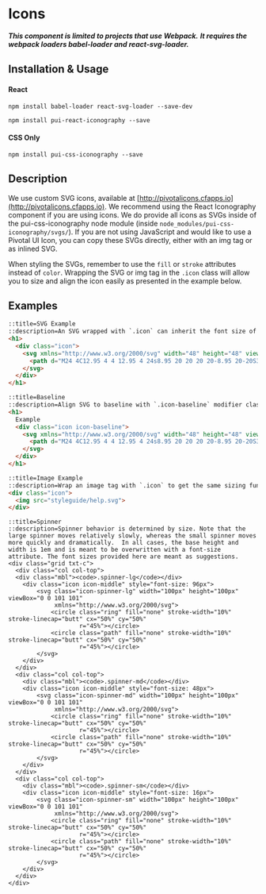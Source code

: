 # Icons

***This component is limited to projects that use Webpack.***
***It requires the webpack loaders babel-loader and react-svg-loader.***

## Installation & Usage

#### React
`npm install babel-loader react-svg-loader --save-dev`

`npm install pui-react-iconography --save`

#### CSS Only
`npm install pui-css-iconography --save`

## Description

We use custom SVG icons, available at [http://pivotalicons.cfapps.io](http://pivotalicons.cfapps.io).
We recommend using the React Iconography component if you are using icons. We do provide all icons as SVGs
inside of the pui-css-iconography node module (inside `node_modules/pui-css-iconography/svgs/`).
If you are not using JavaScript and would like to use a Pivotal UI Icon,
you can copy these SVGs directly, either with an img tag or as inlined SVG.

When styling the SVGs, remember to use the `fill` or `stroke` attributes instead of `color`.
Wrapping the SVG or img tag in the `.icon` class will allow you to size and align the icon easily as presented in the
example below.

## Examples

```html
::title=SVG Example
::description=An SVG wrapped with `.icon` can inherit the font size of the element above it, be sized by a type modifier class, or be passed a font size directly.
<h1>
  <div class="icon">
    <svg xmlns="http://www.w3.org/2000/svg" width="48" height="48" viewBox="0 0 48 48">
      <path d="M24 4C12.95 4 4 12.95 4 24s8.95 20 20 20 20-8.95 20-20S35.05 4 24 4zm2 34h-4v-4h4v4zm4.13-15.49l-1.79 1.84C26.9 25.79 26 27 26 30h-4v-1c0-2.21.9-4.21 2.34-5.66l2.49-2.52C27.55 20.1 28 19.1 28 18c0-2.21-1.79-4-4-4s-4 1.79-4 4h-4c0-4.42 3.58-8 8-8s8 3.58 8 8c0 1.76-.71 3.35-1.87 4.51z"/>
    </svg>
  </div>
</h1>

```

```html
::title=Baseline
::description=Align SVG to baseline with `.icon-baseline` modifier class.
<h1>
  Example
  <div class="icon icon-baseline">
    <svg xmlns="http://www.w3.org/2000/svg" width="48" height="48" viewBox="0 0 48 48">
      <path d="M24 4C12.95 4 4 12.95 4 24s8.95 20 20 20 20-8.95 20-20S35.05 4 24 4zm2 34h-4v-4h4v4zm4.13-15.49l-1.79 1.84C26.9 25.79 26 27 26 30h-4v-1c0-2.21.9-4.21 2.34-5.66l2.49-2.52C27.55 20.1 28 19.1 28 18c0-2.21-1.79-4-4-4s-4 1.79-4 4h-4c0-4.42 3.58-8 8-8s8 3.58 8 8c0 1.76-.71 3.35-1.87 4.51z"/>
    </svg>
  </div>
</h1>
```

```html
::title=Image Example
::description=Wrap an image tag with `.icon` to get the same sizing functionality.
<div class="icon">
  <img src="styleguide/help.svg">
</div>
```

```html_example
::title=Spinner
::description=Spinner behavior is determined by size. Note that the large spinner moves relatively slowly, whereas the small spinner moves more quickly and dramatically.  In all cases, the base height and width is 1em and is meant to be overwritten with a font-size attribute. The font sizes provided here are meant as suggestions.
<div class="grid txt-c">
  <div class="col col-top">
  <div class="mbl"><code>.spinner-lg</code></div>
    <div class="icon icon-middle" style="font-size: 96px">
        <svg class="icon-spinner-lg" width="100px" height="100px" viewBox="0 0 101 101"
             xmlns="http://www.w3.org/2000/svg">
            <circle class="ring" fill="none" stroke-width="10%" stroke-linecap="butt" cx="50%" cy="50%"
                    r="45%"></circle>
            <circle class="path" fill="none" stroke-width="10%" stroke-linecap="butt" cx="50%" cy="50%"
                    r="45%"></circle>
        </svg>
    </div>
  </div>
  <div class="col col-top">
    <div class="mbl"><code>.spinner-md</code></div>
    <div class="icon icon-middle" style="font-size: 48px">
        <svg class="icon-spinner-md" width="100px" height="100px" viewBox="0 0 101 101"
             xmlns="http://www.w3.org/2000/svg">
            <circle class="ring" fill="none" stroke-width="10%" stroke-linecap="butt" cx="50%" cy="50%"
                    r="45%"></circle>
            <circle class="path" fill="none" stroke-width="10%" stroke-linecap="butt" cx="50%" cy="50%"
                    r="45%"></circle>
        </svg>
    </div>
  </div>
  <div class="col col-top">
    <div class="mbl"><code>.spinner-sm</code></div>
    <div class="icon icon-middle" style="font-size: 16px">
        <svg class="icon-spinner-sm" width="100px" height="100px" viewBox="0 0 101 101"
             xmlns="http://www.w3.org/2000/svg">
            <circle class="ring" fill="none" stroke-width="10%" stroke-linecap="butt" cx="50%" cy="50%"
                    r="45%"></circle>
            <circle class="path" fill="none" stroke-width="10%" stroke-linecap="butt" cx="50%" cy="50%"
                    r="45%"></circle>
        </svg>
    </div>
  </div>
</div>
```
